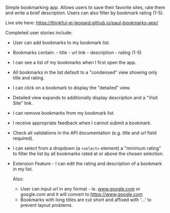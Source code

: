 Simple bookmarking app. Allows users to save their favorite sites, rate them and write a brief description. Users can also filter by bookmark rating (1-5). 

Live site here: https://thinkful-ei-leopard.github.io/paul-bookmarks-app/

Completed user stories include: 

- User can add bookmarks to my bookmark list.
- Bookmarks contain: - title - url link - description - rating (1-5)
- I can see a list of my bookmarks when I first open the app.
- All bookmarks in the list default to a "condensed" view showing only title and rating.
- I can click on a bookmark to display the "detailed" view.
- Detailed view expands to additionally display description and a "Visit Site" link.
- I can remove bookmarks from my bookmark list.
- I receive appropriate feedback when I cannot submit a bookmark.
- Check all validations in the API documentation (e.g. title and url field required).
- I can select from a dropdown (a `<select>` element) a "minimum rating" to filter the list by all bookmarks rated at or above the chosen selection.
- Extension Feature - I can edit the rating and description of a bookmark in my list.
  
  Also:
  
  - User can input url in any format - ie. www.google.com or google.com and it will convert to https://www.google.com
  - Bookmarks with long titles are cut short and affixed with '...' to prevent layout problems.